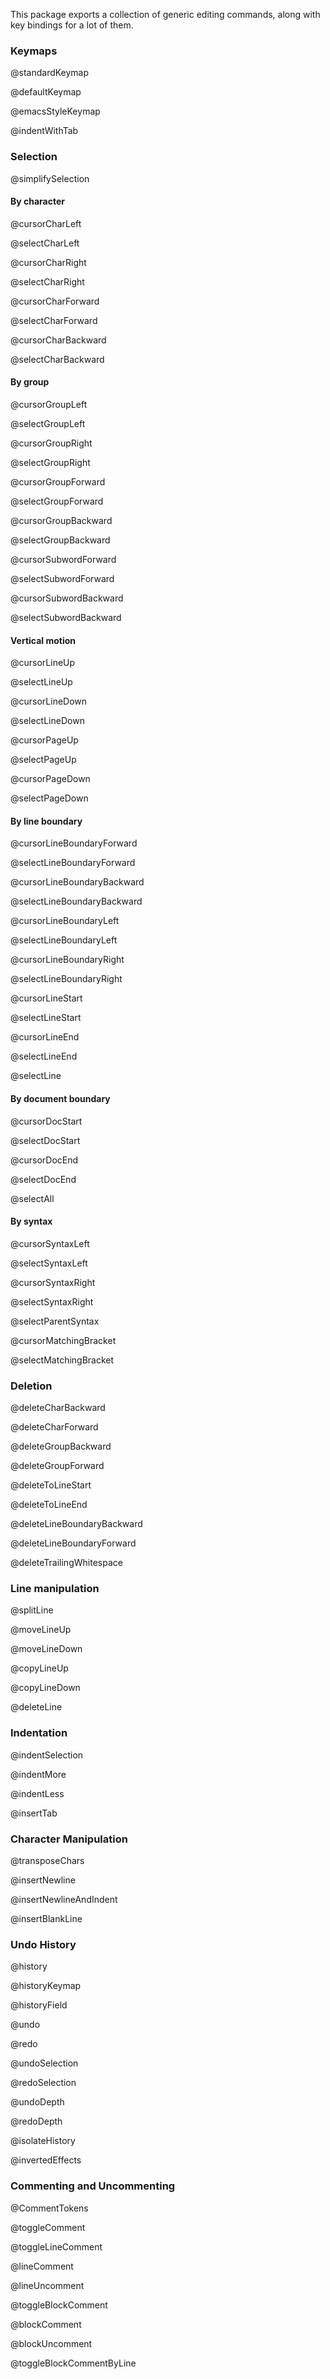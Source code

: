 This package exports a collection of generic editing commands, along
with key bindings for a lot of them.

### Keymaps

@standardKeymap

@defaultKeymap

@emacsStyleKeymap

@indentWithTab

### Selection

@simplifySelection

#### By character

@cursorCharLeft

@selectCharLeft

@cursorCharRight

@selectCharRight

@cursorCharForward

@selectCharForward

@cursorCharBackward

@selectCharBackward

#### By group

@cursorGroupLeft

@selectGroupLeft

@cursorGroupRight

@selectGroupRight

@cursorGroupForward

@selectGroupForward

@cursorGroupBackward

@selectGroupBackward

@cursorSubwordForward

@selectSubwordForward

@cursorSubwordBackward

@selectSubwordBackward

#### Vertical motion

@cursorLineUp

@selectLineUp

@cursorLineDown

@selectLineDown

@cursorPageUp

@selectPageUp

@cursorPageDown

@selectPageDown

#### By line boundary

@cursorLineBoundaryForward

@selectLineBoundaryForward

@cursorLineBoundaryBackward

@selectLineBoundaryBackward

@cursorLineBoundaryLeft

@selectLineBoundaryLeft

@cursorLineBoundaryRight

@selectLineBoundaryRight

@cursorLineStart

@selectLineStart

@cursorLineEnd

@selectLineEnd

@selectLine

#### By document boundary

@cursorDocStart

@selectDocStart

@cursorDocEnd

@selectDocEnd

@selectAll

#### By syntax

@cursorSyntaxLeft

@selectSyntaxLeft

@cursorSyntaxRight

@selectSyntaxRight

@selectParentSyntax

@cursorMatchingBracket

@selectMatchingBracket

### Deletion

@deleteCharBackward

@deleteCharForward

@deleteGroupBackward

@deleteGroupForward

@deleteToLineStart

@deleteToLineEnd

@deleteLineBoundaryBackward

@deleteLineBoundaryForward

@deleteTrailingWhitespace

### Line manipulation

@splitLine

@moveLineUp

@moveLineDown

@copyLineUp

@copyLineDown

@deleteLine

### Indentation

@indentSelection

@indentMore

@indentLess

@insertTab

### Character Manipulation

@transposeChars

@insertNewline

@insertNewlineAndIndent

@insertBlankLine

### Undo History

@history

@historyKeymap

@historyField

@undo

@redo

@undoSelection

@redoSelection

@undoDepth

@redoDepth

@isolateHistory

@invertedEffects

### Commenting and Uncommenting

@CommentTokens

@toggleComment

@toggleLineComment

@lineComment

@lineUncomment

@toggleBlockComment

@blockComment

@blockUncomment

@toggleBlockCommentByLine
